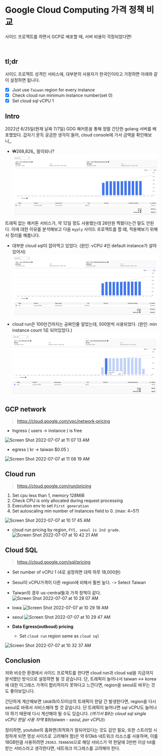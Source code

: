 # Google Cloud Computing 가격 정책 비교


사이드 프로젝트를 하면서 GCP로 배포할 때, 서버 비용이 걱정되었다면!
<!--more-->
<br />

## tl;dr
사이드 프로젝트 성격인 서비스에, 대부분의 사용자가 한국인이라고 가정하면 아래와 같이 설정하면 됩니다.

- [x] Just use `Taiwan` region for every instance
- [x] Check cloud run minimum instance number(set 0)
- [x] Set cloud sql vCPU 1

## Intro
2022년 6/25일(현재 날짜 7/7일) GDG 해커톤을 통해 정말 간단한 golang 서버를 배포했었다.
갑자기 문득 궁금한 생각이 들어, cloud console에 가서 금액을 확인해보니,,

- ₩268,826,, 말이되나?
![](/images/gcp_price_total.png)

트래픽 없는 해커톤 서비스가, 약 12일 정도 사용했는데 26만원 찍혔다는건 말도 안된다. 
이에 대한 이유를 분석해보고 다음 `myply` 사이드 프로젝트를 할 떄, 적용해보기 위해서 정리를 해봅니다.


- 대부분 cloud sql이 잡아먹고 있었다. (원인: vCPU 4인 default instance가 살아있어서)
![](/images/gcp_price_cloud_sql.png)

- cloud run은 100만건까지는 공짜인줄 알았는데, 500원씩 사용되었다. (원인: min instance count 1로 되어있었다.)
![](/images/gcp_price_cloud_run.png)



## GCP network
> https://cloud.google.com/vpc/network-pricing

- Ingress ( users -> instance ) is free

![Screen Shot 2022-07-07 at 11 07 13 AM](https://user-images.githubusercontent.com/37536298/177675005-4ad16f45-dbc9-48a1-ab55-1cf7efeccfe1.png)


- egress ( kr -> taiwan $0.05 )

![Screen Shot 2022-07-07 at 11 08 19 AM](https://user-images.githubusercontent.com/37536298/177674992-11590792-af5d-454c-b0f5-4cde9032c33a.png)



## Cloud run
> https://cloud.google.com/run/pricing

1. Set cpu less than 1, memory 128MiB
2. Check CPU is only allocated during request processing
3. Execution env to set `First generation`
4. Set autoscaling  min number of instances field to 0. (max: 4~5?)

![Screen Shot 2022-07-07 at 10 17 45 AM](https://user-images.githubusercontent.com/37536298/177668849-966c3246-f473-49cd-a11f-46c078c21fcb.png)

- cloud run pricing by region, `FYI, seoul is 2nd grade.`
![Screen Shot 2022-07-07 at 10 42 21 AM](https://user-images.githubusercontent.com/37536298/177672190-eaa1e8e5-99f0-447f-8d05-30e6dc914486.png)


## Cloud SQL
> https://cloud.google.com/sql/pricing

- Set number of vCPU 1 (4로 설정하면 대략 하루 18,000원)
- Seoul이 vCPU가격이 다른 region에 비해서 훨씬 높다.  -> Select Taiwan

- Taiwan의 경우 us-central들과 가격 정책이 같다.
![Screen Shot 2022-07-07 at 10 28 07 AM](https://user-images.githubusercontent.com/37536298/177670809-bced7463-906c-4f8b-b70e-cee1c9d197bb.png)

- lowa
![Screen Shot 2022-07-07 at 10 29 18 AM](https://user-images.githubusercontent.com/37536298/177670842-0eeda4fb-d18a-4b07-b660-2523ed505276.png)

- seoul
![Screen Shot 2022-07-07 at 10 29 47 AM](https://user-images.githubusercontent.com/37536298/177670883-006897d1-1b58-4691-9d82-23a270b28e6f.png)

- **Data Egress(outboud) pricing**
  - Set `cloud run` region same as `cloud sql` 

![Screen Shot 2022-07-07 at 10 32 37 AM](https://user-images.githubusercontent.com/37536298/177671199-c2760c24-b0ab-4871-a9fc-69b6e34342ba.png)

## Conclusion

저와 비슷한 환경에서 사이드 프로젝트를 한다면 cloud run과 cloud sql을 지금까지 분석했던 방식으로 설정하면 될 것 같습니다. 단, 트래픽이 늘어나서 taiwan <-> korea에 대한 이그래스 가격이 합리적이지 못하다고 느낀다면, region을 seoul로 바꾸는 것도 좋아보입니다. 

간단하게 계산해보면 `18GB`(9/0.5)이상의 트래픽이 한달 간 발생한다면, region을 다시 seoul로 바꿔서 서비스해야 할 것 같습니다. 단 트래픽이 늘어나면 sql vCPU도 늘어나야 하기 때문에 다시 계산해야 될 수도 있습니다. (*여기서 $9는 cloud sql single vCPU 한달 사용 차액 $9(taiwan - seoul, per vCPU)*)

정리하면, youtube의 홈화면(최적화가 잘되어있다는 것도 감안 필요, 또한 스트리밍 시청하게 되면 영상 사이즈로 고려해야 함)은 약 613kb 네트워크 리소스를 사용하며, 이를 18GB만큼 사용하려면 `29363.7846656`으로 해당 서비스가 약 한달에 3만번 이상 hit를 받는 서비스라고 생각한다면, 네트워크 이그레스를 고려해야 한다.


